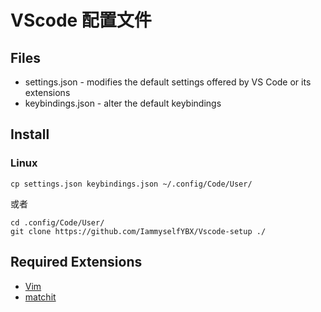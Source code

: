 # VScode 配置文件

## Files
* settings.json - modifies the default settings offered by VS Code or its extensions
* keybindings.json - alter the default keybindings

## Install
### Linux
```
cp settings.json keybindings.json ~/.config/Code/User/
```
或者
```
cd .config/Code/User/
git clone https://github.com/IammyselfYBX/Vscode-setup ./
```

## Required Extensions
* [Vim](https://github.com/VSCodeVim/Vim)
* [matchit](https://github.com/redguardtoo/vscode-matchit)

